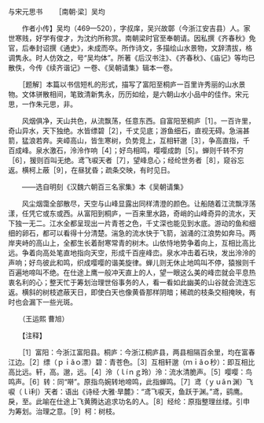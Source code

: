 与宋元思书
　　［南朝·梁］吴均

　　作者小传】吴均（469—520），字叔庠，吴兴故鄣（今浙江安吉县）人。家世寒贱，好学有俊才，为沈约所称赏。南朝梁时官至奉朝请。因私撰《齐春秋》免官，后奉封诏撰《通史》，未成而卒。所作诗文，多描绘山水景物，文辞清拔，格调隽永。时人仿效之，号“吴均体”。所著《后汉书注》、《齐春秋》、《庙记》等均已散佚，今传《续齐谐记》一卷、《吴朝请集》辑本一卷。 　　 

　　［题解］本篇以书信短札的形式，描写了富阳至桐庐一百里许秀丽的山水景物。文体骈散相间，笔致清新隽永，历历如绘，是六朝山水小品中的佳作。宋元思，一作朱元思，非。　　

　　风烟俱净，天山共色，从流飘荡，任意东西。自富阳至桐庐［1］。一百许里，奇山异水，天下独绝。水皆缥碧［2］，千丈见底；游鱼细石，直视无碍。急湍甚箭，猛浪若奔。夹嶂高山，皆生寒树，负势竞上，互相轩邈［3］，争高直指，千百成峰。泉水激石，泠泠作响［4］；好鸟相鸣，嘤嘤成韵［5］。蝉则千转不穷［6］，猨则百叫无绝。鸢飞唳天者［7］，望峰息心；经纶世务者［8］，窥谷忘返。横柯上蔽［9］，在昼犹昏；疏条交映，有时见日。

　　——选自明刻《汉魏六朝百三名家集》本《吴朝请集》　　

　　风尘烟霭全部散尽，天空与山峰显露出同样清澄的颜色。让船随着江流飘浮荡漾，任凭它或东或西。从富阳到桐庐，一百来里水路，奇峭的山峰奇异的流水，天下独一无二。江水全都呈现出一片青苍之色，千丈深也能见到水底。游动的鱼和细细的卵石，都可以看得十分清楚。湍急的流水快于飞箭，汹涌的江浪势如奔马。两岸夹峙的高山上，全都生长着耐寒常青的树木。山依恃地势争着向上，互相比高比远。争着向高处笔直地指向天空，形成千百座峰峦。泉水冲击着石块，发出泠泠的声响；好鸟彼此和鸣，织成嘤嘤的谐美旋律。蝉儿则无休止地鸣叫不停，猿猴则千百遍地啼叫不绝。在仕途上鹰一般冲天直上的人，望一眼这么美的峰峦就会平息热衷名利的心；整天忙于筹划治理世俗事务的人，看一看如此幽美的山谷就会流连忘返。横斜的树枝遮蔽天日，即使白天也像黄昏那样阴暗；稀疏的枝条交相掩映，有时也会漏下一些光斑。

　　（王运熙 曹旭）　　

　　【注释】

　　［1］富阳：今浙江富阳县。桐庐：今浙江桐庐县，两县相隔百余里，均在富春江边。［2］缥（ｐｉǎｏ漂）碧：青苍色。［3］互相轩邈（ｍｉǎｏ秒）：即互相比高比远。轩，高。邈，远。［4］泠（ｌíｎｇ玲）泠：流水清脆声。［5］嘤嘤：鸟鸣声。［6］转：同“啭”。原指鸟婉转地啼鸣，此指蝉鸣。［7］鸢（ｙｕāｎ渊）飞唳（ｌì利）天者：语出《诗经·大雅·旱麓》：“鸢飞唳天，鱼跃于渊。”鸢，鹞鹰。戾，至。此喻在仕途上飞黄腾达追求功名的人。［8］经纶：原指整理丝缕。引申为筹划。治理之意。［9］柯：树枝。 


